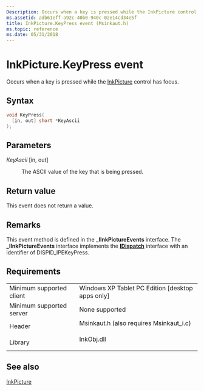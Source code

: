 ```yaml
---
Description: Occurs when a key is pressed while the InkPicture control has focus.
ms.assetid: adb61eff-a92c-40b0-940c-02e14cd34e5f
title: InkPicture.KeyPress event (Msinkaut.h)
ms.topic: reference
ms.date: 05/31/2018
---
```


# InkPicture.KeyPress event

Occurs when a key is pressed while the [InkPicture](inkpicture-control-reference.md) control has focus.

## Syntax


```C++
void KeyPress(
  [in, out] short *KeyAscii
);
```



## Parameters

<dl> <dt>

*KeyAscii* \[in, out\]
</dt> <dd>

The ASCII value of the key that is being pressed.

</dd> </dl>

## Return value

This event does not return a value.

## Remarks

This event method is defined in the **\_IInkPictureEvents** interface. The **\_IInkPictureEvents** interface implements the [**IDispatch**](/windows/win32/api/oaidl/nn-oaidl-idispatch) interface with an identifier of DISPID\_IPEKeyPress.

## Requirements



|                                     |                                                                                                                     |
|-------------------------------------|---------------------------------------------------------------------------------------------------------------------|
| Minimum supported client<br/> | Windows XP Tablet PC Edition \[desktop apps only\]<br/>                                                       |
| Minimum supported server<br/> | None supported<br/>                                                                                           |
| Header<br/>                   | <dl> <dt>Msinkaut.h (also requires Msinkaut\_i.c)</dt> </dl> |
| Library<br/>                  | <dl> <dt>InkObj.dll</dt> </dl>                               |



## See also

<dl> <dt>

[InkPicture](inkpicture-control-reference.md)
</dt> </dl>

 

